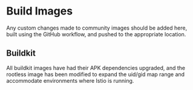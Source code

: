 # Build Images

Any custom changes made to community images should be added here, built using
the GitHub workflow, and pushed to the appropriate location.

## Buildkit

All buildkit images have had their APK dependencies upgraded, and the rootless
image has been modified to expand the uid/gid map range and accommodate
environments where Istio is running.
